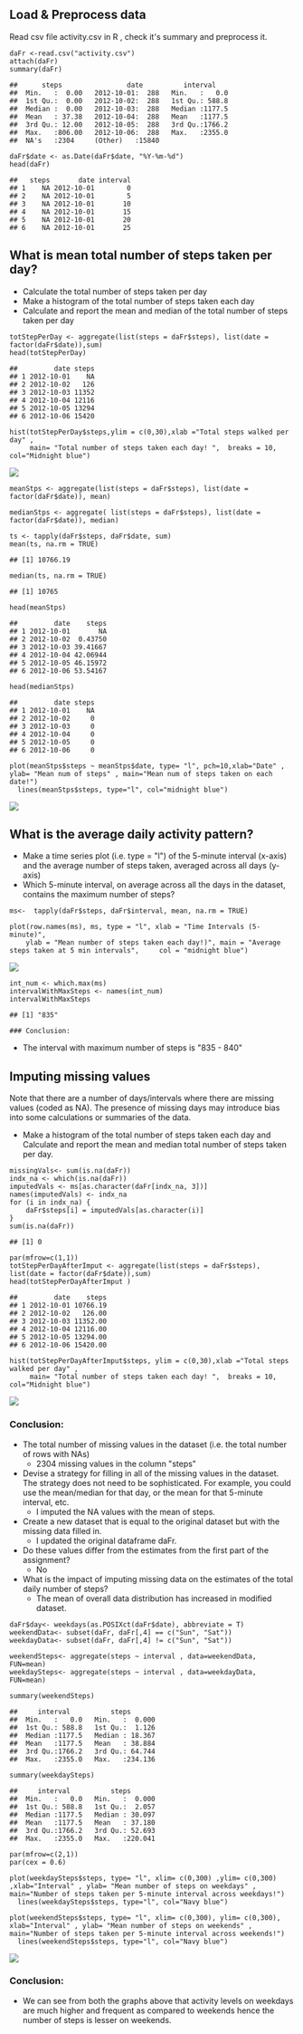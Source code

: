 Load & Preprocess data
----------------------

Read csv file activity.csv in R , check it's summary and preprocess it.

    daFr <-read.csv("activity.csv")
    attach(daFr)
    summary(daFr)

    ##      steps                date          interval     
    ##  Min.   :  0.00   2012-10-01:  288   Min.   :   0.0  
    ##  1st Qu.:  0.00   2012-10-02:  288   1st Qu.: 588.8  
    ##  Median :  0.00   2012-10-03:  288   Median :1177.5  
    ##  Mean   : 37.38   2012-10-04:  288   Mean   :1177.5  
    ##  3rd Qu.: 12.00   2012-10-05:  288   3rd Qu.:1766.2  
    ##  Max.   :806.00   2012-10-06:  288   Max.   :2355.0  
    ##  NA's   :2304     (Other)   :15840

    daFr$date <- as.Date(daFr$date, "%Y-%m-%d")
    head(daFr)

    ##   steps       date interval
    ## 1    NA 2012-10-01        0
    ## 2    NA 2012-10-01        5
    ## 3    NA 2012-10-01       10
    ## 4    NA 2012-10-01       15
    ## 5    NA 2012-10-01       20
    ## 6    NA 2012-10-01       25

What is mean total number of steps taken per day?
-------------------------------------------------

-   Calculate the total number of steps taken per day
-   Make a histogram of the total number of steps taken each day
-   Calculate and report the mean and median of the total number of
    steps taken per day

<!-- -->

    totStepPerDay <- aggregate(list(steps = daFr$steps), list(date = factor(daFr$date)),sum)
    head(totStepPerDay)

    ##         date steps
    ## 1 2012-10-01    NA
    ## 2 2012-10-02   126
    ## 3 2012-10-03 11352
    ## 4 2012-10-04 12116
    ## 5 2012-10-05 13294
    ## 6 2012-10-06 15420

    hist(totStepPerDay$steps,ylim = c(0,30),xlab ="Total steps walked per day" ,
         main= "Total number of steps taken each day! ",  breaks = 10, col="Midnight blue") 

![](PA1_template_files/figure-markdown_strict/unnamed-chunk-2-1.png)

    meanStps <- aggregate(list(steps = daFr$steps), list(date = factor(daFr$date)), mean)

    medianStps <- aggregate( list(steps = daFr$steps), list(date = factor(daFr$date)), median)

    ts <- tapply(daFr$steps, daFr$date, sum)
    mean(ts, na.rm = TRUE)

    ## [1] 10766.19

    median(ts, na.rm = TRUE)

    ## [1] 10765

    head(meanStps)

    ##         date    steps
    ## 1 2012-10-01       NA
    ## 2 2012-10-02  0.43750
    ## 3 2012-10-03 39.41667
    ## 4 2012-10-04 42.06944
    ## 5 2012-10-05 46.15972
    ## 6 2012-10-06 53.54167

    head(medianStps)

    ##         date steps
    ## 1 2012-10-01    NA
    ## 2 2012-10-02     0
    ## 3 2012-10-03     0
    ## 4 2012-10-04     0
    ## 5 2012-10-05     0
    ## 6 2012-10-06     0

    plot(meanStps$steps ~ meanStps$date, type= "l", pch=10,xlab="Date" , ylab= "Mean num of steps" , main="Mean num of steps taken on each date!")
      lines(meanStps$steps, type="l", col="midnight blue")

![](PA1_template_files/figure-markdown_strict/unnamed-chunk-3-1.png)

What is the average daily activity pattern?
-------------------------------------------

-   Make a time series plot (i.e. type = "l") of the 5-minute
    interval (x-axis) and the average number of steps taken, averaged
    across all days (y-axis)
-   Which 5-minute interval, on average across all the days in the
    dataset, contains the maximum number of steps?

<!-- -->

    ms<-  tapply(daFr$steps, daFr$interval, mean, na.rm = TRUE)

    plot(row.names(ms), ms, type = "l", xlab = "Time Intervals (5-minute)", 
        ylab = "Mean number of steps taken each day!)", main = "Average steps taken at 5 min intervals",     col = "midnight blue")

![](PA1_template_files/figure-markdown_strict/unnamed-chunk-4-1.png)

    int_num <- which.max(ms)
    intervalWithMaxSteps <- names(int_num)
    intervalWithMaxSteps

    ## [1] "835"
    
    ### Conclusion:

-  The interval with maximum number of steps is "835 - 840"

Imputing missing values
-----------------------

Note that there are a number of days/intervals where there are missing
values (coded as NA). The presence of missing days may introduce bias
into some calculations or summaries of the data.

-   Make a histogram of the total number of steps taken each day and
    Calculate and report the mean and median total number of steps taken
    per day.

<!-- -->

    missingVals<- sum(is.na(daFr))
    indx_na <- which(is.na(daFr))
    imputedVals <- ms[as.character(daFr[indx_na, 3])]
    names(imputedVals) <- indx_na
    for (i in indx_na) {
        daFr$steps[i] = imputedVals[as.character(i)]
    }
    sum(is.na(daFr))

    ## [1] 0

    par(mfrow=c(1,1))
    totStepPerDayAfterImput <- aggregate(list(steps = daFr$steps), list(date = factor(daFr$date)),sum)
    head(totStepPerDayAfterImput )

    ##         date    steps
    ## 1 2012-10-01 10766.19
    ## 2 2012-10-02   126.00
    ## 3 2012-10-03 11352.00
    ## 4 2012-10-04 12116.00
    ## 5 2012-10-05 13294.00
    ## 6 2012-10-06 15420.00

    hist(totStepPerDayAfterImput$steps, ylim = c(0,30),xlab ="Total steps walked per day" ,
         main= "Total number of steps taken each day! ",  breaks = 10, col="Midnight blue") 

![](PA1_template_files/figure-markdown_strict/unnamed-chunk-5-1.png)

### Conclusion:

-   The total number of missing values in the dataset (i.e. the total
    number of rows with NAs)
    -   2304 missing values in the column "steps"
-   Devise a strategy for filling in all of the missing values in
    the dataset. The strategy does not need to be sophisticated. For
    example, you could use the mean/median for that day, or the mean for
    that 5-minute interval, etc.
    -   I imputed the NA values with the mean of steps.
-   Create a new dataset that is equal to the original dataset but with
    the missing data filled in.
    -   I updated the original dataframe daFr.
-   Do these values differ from the estimates from the first part of the
    assignment?
    -   No
-   What is the impact of imputing missing data on the estimates of the
    total daily number of steps?
    -   The mean of overall data distribution has increased in
        modified dataset.

<!-- -->

    daFr$day<- weekdays(as.POSIXct(daFr$date), abbreviate = T)
    weekendData<- subset(daFr, daFr[,4] == c("Sun", "Sat"))
    weekdayData<- subset(daFr, daFr[,4] != c("Sun", "Sat"))

    weekendSteps<- aggregate(steps ~ interval , data=weekendData, FUN=mean)
    weekdaySteps<- aggregate(steps ~ interval , data=weekdayData, FUN=mean)

    summary(weekendSteps)

    ##     interval          steps        
    ##  Min.   :   0.0   Min.   :  0.000  
    ##  1st Qu.: 588.8   1st Qu.:  1.126  
    ##  Median :1177.5   Median : 18.367  
    ##  Mean   :1177.5   Mean   : 38.884  
    ##  3rd Qu.:1766.2   3rd Qu.: 64.744  
    ##  Max.   :2355.0   Max.   :234.136

    summary(weekdaySteps)

    ##     interval          steps        
    ##  Min.   :   0.0   Min.   :  0.000  
    ##  1st Qu.: 588.8   1st Qu.:  2.057  
    ##  Median :1177.5   Median : 30.097  
    ##  Mean   :1177.5   Mean   : 37.180  
    ##  3rd Qu.:1766.2   3rd Qu.: 52.693  
    ##  Max.   :2355.0   Max.   :220.041

    par(mfrow=c(2,1))
    par(cex = 0.6)

    plot(weekdaySteps$steps, type= "l", xlim= c(0,300) ,ylim= c(0,300) ,xlab="Interval" , ylab= "Mean number of steps on weekdays" , main="Number of steps taken per 5-minute interval across weekdays!")
      lines(weekdaySteps$steps, type="l", col="Navy blue")

    plot(weekendSteps$steps, type= "l", xlim= c(0,300), ylim= c(0,300), xlab="Interval" , ylab= "Mean number of steps on weekends" , main="Number of steps taken per 5-minute interval across weekends!")
      lines(weekendSteps$steps, type="l", col="Navy blue")

![](PA1_template_files/figure-markdown_strict/unnamed-chunk-6-1.png)

### Conclusion:

-   We can see from both the graphs above that activity levels on
    weekdays are much higher and frequent as compared to weekends hence
    the number of steps is lesser on weekends.
